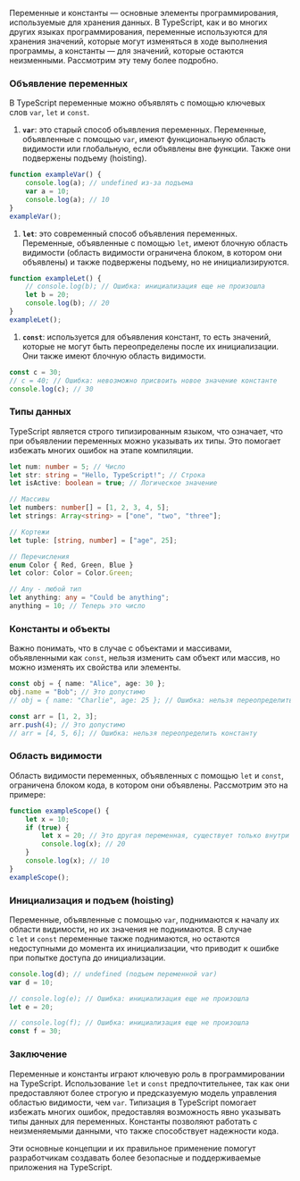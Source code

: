 Переменные и константы — основные элементы программирования, используемые для хранения данных. В TypeScript, как и во многих других языках программирования, переменные используются для хранения значений, которые могут изменяться в ходе выполнения программы, а константы — для значений, которые остаются неизменными. Рассмотрим эту тему более подробно.

### Объявление переменных

В TypeScript переменные можно объявлять с помощью ключевых слов `var`, `let` и `const`.

1. **`var`**: это старый способ объявления переменных. Переменные, объявленные с помощью `var`, имеют функциональную область видимости или глобальную, если объявлены вне функции. Также они подвержены подъему (hoisting).

```typescript
function exampleVar() {
    console.log(a); // undefined из-за подъема
    var a = 10;
    console.log(a); // 10
}
exampleVar();
```

1. **`let`**: это современный способ объявления переменных. Переменные, объявленные с помощью `let`, имеют блочную область видимости (область видимости ограничена блоком, в котором они объявлены) и также подвержены подъему, но не инициализируются.

```typescript
function exampleLet() {
    // console.log(b); // Ошибка: инициализация еще не произошла
    let b = 20;
    console.log(b); // 20
}
exampleLet();
```

1. **`const`**: используется для объявления констант, то есть значений, которые не могут быть переопределены после их инициализации. Они также имеют блочную область видимости.

```typescript
const c = 30;
// c = 40; // Ошибка: невозможно присвоить новое значение константе
console.log(c); // 30
```

### Типы данных

TypeScript является строго типизированным языком, что означает, что при объявлении переменных можно указывать их типы. Это помогает избежать многих ошибок на этапе компиляции.

```typescript
let num: number = 5; // Число
let str: string = "Hello, TypeScript!"; // Строка
let isActive: boolean = true; // Логическое значение

// Массивы
let numbers: number[] = [1, 2, 3, 4, 5];
let strings: Array<string> = ["one", "two", "three"];

// Кортежи
let tuple: [string, number] = ["age", 25];

// Перечисления
enum Color { Red, Green, Blue }
let color: Color = Color.Green;

// Any - любой тип
let anything: any = "Could be anything";
anything = 10; // Теперь это число
```

### Константы и объекты

Важно понимать, что в случае с объектами и массивами, объявленными как `const`, нельзя изменить сам объект или массив, но можно изменять их свойства или элементы.

```typescript
const obj = { name: "Alice", age: 30 };
obj.name = "Bob"; // Это допустимо
// obj = { name: "Charlie", age: 25 }; // Ошибка: нельзя переопределить константу

const arr = [1, 2, 3];
arr.push(4); // Это допустимо
// arr = [4, 5, 6]; // Ошибка: нельзя переопределить константу
```

### Область видимости

Область видимости переменных, объявленных с помощью `let` и `const`, ограничена блоком кода, в котором они объявлены. Рассмотрим это на примере:

```typescript
function exampleScope() {
    let x = 10;
    if (true) {
        let x = 20; // Это другая переменная, существует только внутри блока if
        console.log(x); // 20
    }
    console.log(x); // 10
}
exampleScope();
```

### Инициализация и подъем (hoisting)

Переменные, объявленные с помощью `var`, поднимаются к началу их области видимости, но их значения не поднимаются. В случае с `let` и `const` переменные также поднимаются, но остаются недоступными до момента их инициализации, что приводит к ошибке при попытке доступа до инициализации.

```typescript
console.log(d); // undefined (подъем переменной var)
var d = 10;

// console.log(e); // Ошибка: инициализация еще не произошла
let e = 20;

// console.log(f); // Ошибка: инициализация еще не произошла
const f = 30;
```

### Заключение

Переменные и константы играют ключевую роль в программировании на TypeScript. Использование `let` и `const` предпочтительнее, так как они предоставляют более строгую и предсказуемую модель управления областью видимости, чем `var`. Типизация в TypeScript помогает избежать многих ошибок, предоставляя возможность явно указывать типы данных для переменных. Константы позволяют работать с неизменяемыми данными, что также способствует надежности кода.

Эти основные концепции и их правильное применение помогут разработчикам создавать более безопасные и поддерживаемые приложения на TypeScript.

